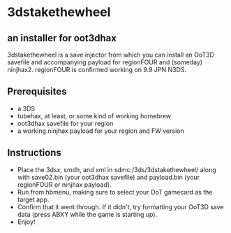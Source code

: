 # 3dstakethewheel
## an installer for oot3dhax

3dstakethewheel is a save injector from which you can install an OoT3D savefile and accompanying payload for regionFOUR and (someday) ninjhax2. regionFOUR is confirmed working on 9.9 JPN N3DS.

## Prerequisites
* a 3DS
* tubehax, at least, or some kind of working homebrew
* oot3dhax savefile for your region
* a working ninjhax payload for your region and FW version
 
## Instructions
* Place the 3dsx, smdh, and xml in sdmc:/3ds/3dstakethewheel/ along with save02.bin (your oot3dhax savefile) and payload.bin (your regionFOUR or ninjhax payload).
* Run from hbmenu, making sure to select your OoT gamecard as the target app.
* Confirm that it went through. If it didn't, try formatting your OoT3D save data (press ABXY while the game is starting up).
* Enjoy!
